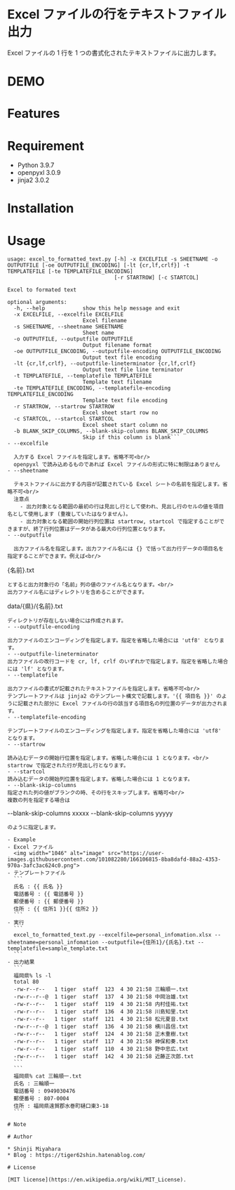 # Excel ファイルの行をテキストファイル出力

Excel ファイルの 1 行を 1 つの書式化されたテキストファイルに出力します。

# DEMO

# Features

# Requirement

* Python 3.9.7
* openpyxl 3.0.9
* jinja2 3.0.2

# Installation

# Usage

```
usage: excel_to_formatted_text.py [-h] -x EXCELFILE -s SHEETNAME -o OUTPUTFILE [-oe OUTPUTFILE_ENCODING] [-lt {cr,lf,crlf}] -t TEMPLATEFILE [-te TEMPLATEFILE_ENCODING]
                                  [-r STARTROW] [-c STARTCOL]

Excel to formated text

optional arguments:
  -h, --help            show this help message and exit
  -x EXCELFILE, --excelfile EXCELFILE
                        Excel filename
  -s SHEETNAME, --sheetname SHEETNAME
                        Sheet name
  -o OUTPUTFILE, --outputfile OUTPUTFILE
                        Output filename format
  -oe OUTPUTFILE_ENCODING, --outputfile-encoding OUTPUTFILE_ENCODING
                        Output text file encoding
  -lt {cr,lf,crlf}, --outputfile-lineterminator {cr,lf,crlf}
                        Output text file line terminator
  -t TEMPLATEFILE, --templatefile TEMPLATEFILE
                        Template text filename
  -te TEMPLATEFILE_ENCODING, --templatefile-encoding TEMPLATEFILE_ENCODING
                        Template text file encoding
  -r STARTROW, --startrow STARTROW
                        Excel sheet start row no
  -c STARTCOL, --startcol STARTCOL
                        Excel sheet start column no
  -b BLANK_SKIP_COLUMNS, --blank-skip-columns BLANK_SKIP_COLUMNS
                        Skip if this column is blank```
- --excelfile

  入力する Excel ファイルを指定します。省略不可<br/>
  openpyxl で読み込めるものであれば Excel ファイルの形式に特に制限はありません
- --sheetname

  テキストファイルに出力する内容が記載されている Excel シートの名前を指定します。省略不可<br/>
  注意点
    - 出力対象となる範囲の最初の行は見出し行として使われ、見出し行のセルの値を項目名として使用します (重複していたはなりません)。
    - 出力対象となる範囲の開始行列位置は startrow, startcol で指定することができますが、終了行列位置はデータがある最大の行列位置となります。
- --outputfile

  出力ファイル名を指定します。出力ファイル名には {} で括って出力行データの項目名を指定することができます。例えば<br/>
  ```
  {名前}.txt
  ```
  とすると出力対象行の「名前」列の値のファイル名となります。<br/>
  出力ファイル名にはディレクトリを含めることができます。
  ```
  data/{県}/{名前}.txt
  ```
  ディレクトリが存在しない場合には作成されます。
- --outputfile-encoding

  出力ファイルのエンコーディングを指定します。指定を省略した場合には 'utf8' となります。
- --outputfile-lineterminator
  出力ファイルの改行コードを cr, lf, crlf のいずれかで指定します。指定を省略した場合には 'lf' となります。
- --templatefile

  出力ファイルの書式が記載されたテキストファイルを指定します。省略不可<br/>
  テンプレートファイルは jinja2 のテンプレート構文で記載します。'{{ 項目名 }}' のように記載された部分に Excel ファイルの行の該当する項目名の列位置のデータが出力されます。
- --templatefile-encoding

  テンプレートファイルのエンコーディングを指定します。指定を省略した場合には 'utf8' となります。
- --startrow

  読み込むデータの開始行位置を指定します。省略した場合には 1 となります。<br/>
  startrow で指定された行が見出し行となります。
- --startcol
  読み込むデータの開始列位置を指定します。省略した場合には 1 となります。
- --blank-skip-columns
  指定された列の値がブランクの時、その行をスキップします。省略可<br/>
  複数の列を指定する場合は
  ```
  --blank-skip-columns xxxxx --blank-skip-columns yyyyy
  ```
  のように指定します。

- Example
  - Excel ファイル
    <img width="1046" alt="image" src="https://user-images.githubusercontent.com/101082280/166106815-8ba8dafd-88a2-4353-970a-3afc3ac624c0.png">
  - テンプレートファイル
    ```
    氏名 : {{ 氏名 }}
    電話番号 : {{ 電話番号 }}
    郵便番号 : {{ 郵便番号 }}
    住所 : {{ 住所1 }}{{ 住所2 }}
    ```
  - 実行
    ```
    excel_to_formatted_text.py --excelfile=personal_infomation.xlsx --sheetname=personal_infomation --outputfile={住所1}/{氏名}.txt --templatefile=sample_template.txt
    ```
  - 出力結果
    ```
    福岡県% ls -l
    total 80
    -rw-r--r--   1 tiger  staff  123  4 30 21:58 三輪順一.txt
    -rw-r--r--@  1 tiger  staff  137  4 30 21:58 中岡治雄.txt
    -rw-r--r--   1 tiger  staff  119  4 30 21:58 内村佳祐.txt
    -rw-r--r--   1 tiger  staff  136  4 30 21:58 川島知里.txt
    -rw-r--r--   1 tiger  staff  121  4 30 21:58 松元夏音.txt
    -rw-r--r--@  1 tiger  staff  136  4 30 21:58 横川昌信.txt
    -rw-r--r--   1 tiger  staff  124  4 30 21:58 正木重樹.txt
    -rw-r--r--   1 tiger  staff  117  4 30 21:58 神保和奏.txt
    -rw-r--r--   1 tiger  staff  110  4 30 21:58 野中忠広.txt
    -rw-r--r--   1 tiger  staff  142  4 30 21:58 近藤正次郎.txt
    ```
    ```
    福岡県% cat 三輪順一.txt
    氏名 : 三輪順一
    電話番号 : 0949030476
    郵便番号 : 807-0004
    住所 : 福岡県遠賀郡水巻町樋口東3-18
    ```

# Note

# Author

* Shinji Miyahara
* Blog : https://tiger62shin.hatenablog.com/

# License

[MIT license](https://en.wikipedia.org/wiki/MIT_License).

